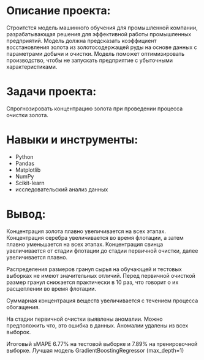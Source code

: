 # Описание проекта: #
Строитстся модель машинного обучения для промышленной компании, разрабатывающая решения для эффективной работы промышленных предприятий. Модель должна предсказать коэффициент восстановления золота из золотосодержащей руды на основе данных с параметрами добычи и очистки. Модель поможет оптимизировать производство, чтобы не запускать предприятие с убыточными характеристиками.

# Задачи проекта: #
Спрогнозировать концентрацию золота при проведении процесса очистки золота.

# Навыки и инструменты: #
* Python
* Pandas
* Matplotlib
* NumPy
* Scikit-learn
* исследовательский анализ данных

# Вывод: #
Концентрация золота плавно увеличивается на всех этапах. Концентрация серебра увеличивается во время флотации, а затем плавно уменьшается на всех этапах. Концентрация свинца увеличивается от стадии флотации до стадии первичной очистки, далее увеличивается плавно.

Распределения размеров гранул сырья на обучающей и тестовых выборках не имеют значительных отличий. Перед первичной очисткой размер гранул снижается практически в 10 раз, что говорит о их расщеплении во время флотации.

Суммарная концентрация веществ увеличивается с течением процесса обогащения.

На стадии первичной очистки выявлены аномалии. Можно предположить что, это ошибка в данных. Аномалии удалены из всех выборок.

Итоговый sMAPE 6.77% на тестовой выборке и 7.89% на тренировочной выборке. Лучшая модель GradientBoostingRegressor (max_depth=1)
